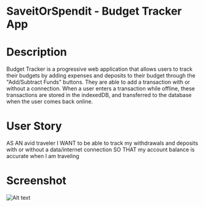 # SaveitOrSpendit - Budget Tracker App

# Description

Budget Tracker is a progressive web application that allows users to track their budgets by adding expenses and deposits to their budget through the "Add/Subtract Funds" buttons. They are able to add a transaction with or without a connection. When a user enters a transaction while offline, these transactions are stored in the indexedDB, and transferred to the database when the user comes back online.

# User Story

AS AN avid traveler
I WANT to be able to track my withdrawals and deposits with or without a data/internet connection
SO THAT my account balance is accurate when I am traveling 

# Screenshot

![Alt text](https://courses.bootcampspot.com/courses/579/files/722809/preview "Screenshot of deployed application")